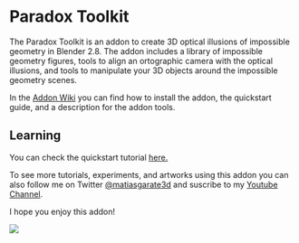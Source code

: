 
# Paradox Toolkit
The Paradox Toolkit is an addon to create 3D optical illusions of impossible geometry in Blender 2.8. 
The addon includes a library of impossible geometry figures, tools to align an ortographic camera with the optical illusions, and tools to manipulate your 3D objects around the impossible geometry scenes.

In the [Addon Wiki](https://github.com/matgarate/Blender_ParadoxToolkit/wiki/) you can find how to install the addon, the quickstart guide, and a description for the addon tools.


## Learning
You can check the quickstart tutorial [here.](https://youtu.be/tf6iKm49Eyk)

To see more tutorials, experiments, and artworks using this addon you can also follow me on Twitter [@matiasgarate3d](https://twitter.com/matiasgarate3d) and suscribe to my [Youtube Channel](https://www.youtube.com/channel/UCctucQL4rpmhF3HywLiPzMA).



I hope you enjoy this addon!

![](https://raw.githubusercontent.com/wiki/matgarate/Blender_ParadoxToolkit/img_sample/Library.png)